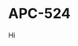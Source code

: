 # APC-524

Hi

<!-- prettier-ignore-start -->
[actions-badge]:            https://github.com/schroeder-m/hw6/workflows/CI/badge.svg
[actions-link]:             https://github.com/schroeder-m/hw6/actions

<!-- prettier-ignore-end -->